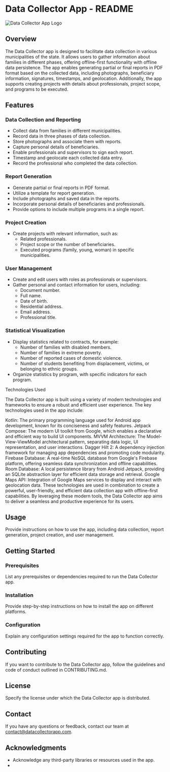 # Data Collector App - README

![Data Collector App Logo](https://mathiasfrohlich.gallerycdn.vsassets.io/extensions/mathiasfrohlich/kotlin/1.7.1/1581441165235/Microsoft.VisualStudio.Services.Icons.Default)

## Overview

The Data Collector app is designed to facilitate data collection in various municipalities of the state. It allows users to gather information about families in different phases, offering offline-first functionality with offline data persistence. The app enables generating partial or final reports in PDF format based on the collected data, including photographs, beneficiary information, signatures, timestamps, and geolocation. Additionally, the app supports creating projects with details about professionals, project scope, and programs to be executed.

## Features

### Data Collection and Reporting

- Collect data from families in different municipalities.
- Record data in three phases of data collection.
- Store photographs and associate them with reports.
- Capture personal details of beneficiaries.
- Enable professionals and supervisors to sign each report.
- Timestamp and geolocate each collected data entry.
- Record the professional who completed the data collection.

### Report Generation

- Generate partial or final reports in PDF format.
- Utilize a template for report generation.
- Include photographs and saved data in the reports.
- Incorporate personal details of beneficiaries and professionals.
- Provide options to include multiple programs in a single report.

### Project Creation

- Create projects with relevant information, such as:
  - Related professionals.
  - Project scope or the number of beneficiaries.
  - Executed programs (family, young, woman) in specific municipalities.

### User Management

- Create and edit users with roles as professionals or supervisors.
- Gather personal and contact information for users, including:
  - Document number.
  - Full name.
  - Date of birth.
  - Residential address.
  - Email address.
  - Professional title.

### Statistical Visualization

- Display statistics related to contracts, for example:
  - Number of families with disabled members.
  - Number of families in extreme poverty.
  - Number of reported cases of domestic violence.
  - Number of students benefiting from displacement, victims, or belonging to ethnic groups.
- Organize statistics by program, with specific indicators for each program.

Technologies Used

The Data Collector app is built using a variety of modern technologies and frameworks to ensure a robust and efficient user experience. The key technologies used in the app include:

Kotlin: The primary programming language used for Android app development, known for its conciseness and safety features.
Jetpack Compose: The modern UI toolkit from Google, which enables a declarative and efficient way to build UI components.
MVVM Architecture: The Model-View-ViewModel architectural pattern, separating data logic, UI representation, and user interactions.
Dagger Hilt 2: A dependency injection framework for managing app dependencies and promoting code modularity.
Firebase Database: A real-time NoSQL database from Google's Firebase platform, offering seamless data synchronization and offline capabilities.
Room Database: A local persistence library from Android Jetpack, providing an SQLite abstraction layer for efficient data storage and retrieval.
Google Maps API: Integration of Google Maps services to display and interact with geolocation data.
These technologies are used in combination to create a powerful, user-friendly, and efficient data collection app with offline-first capabilities. By leveraging these modern tools, the Data Collector app aims to deliver a seamless and productive experience for its users.

## Usage

Provide instructions on how to use the app, including data collection, report generation, project creation, and user management.

## Getting Started

### Prerequisites

List any prerequisites or dependencies required to run the Data Collector app.

### Installation

Provide step-by-step instructions on how to install the app on different platforms.

### Configuration

Explain any configuration settings required for the app to function correctly.

## Contributing

If you want to contribute to the Data Collector app, follow the guidelines and code of conduct outlined in CONTRIBUTING.md.

## License

Specify the license under which the Data Collector app is distributed.

## Contact

If you have any questions or feedback, contact our team at contact@datacollectorapp.com.

## Acknowledgments

- Acknowledge any third-party libraries or resources used in the app.
- 
